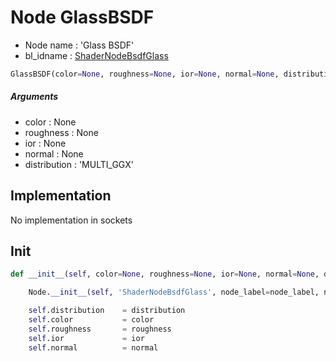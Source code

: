 # Node GlassBSDF

- Node name : 'Glass BSDF'
- bl_idname : [ShaderNodeBsdfGlass](https://docs.blender.org/api/current/bpy.types.ShaderNodeBsdfGlass.html)


``` python
GlassBSDF(color=None, roughness=None, ior=None, normal=None, distribution='MULTI_GGX', node_label=None, node_color=None, **kwargs)
```
##### Arguments

- color : None
- roughness : None
- ior : None
- normal : None
- distribution : 'MULTI_GGX'

## Implementation

No implementation in sockets

## Init

``` python
def __init__(self, color=None, roughness=None, ior=None, normal=None, distribution='MULTI_GGX', node_label=None, node_color=None, **kwargs):

    Node.__init__(self, 'ShaderNodeBsdfGlass', node_label=node_label, node_color=node_color, **kwargs)

    self.distribution    = distribution
    self.color           = color
    self.roughness       = roughness
    self.ior             = ior
    self.normal          = normal
```
